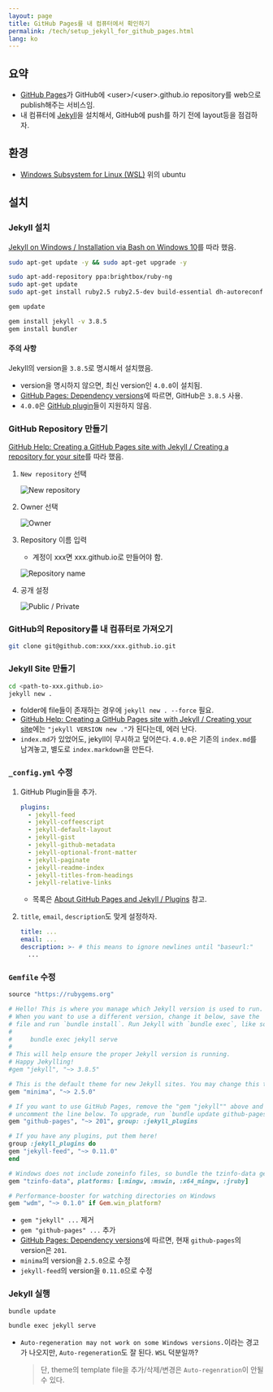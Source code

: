 ```yaml
---
layout: page
title: GitHub Pages를 내 컴퓨터에서 확인하기
permalink: /tech/setup_jekyll_for_github_pages.html
lang: ko
---
```


## 요약

- [GitHub Pages][github_pages]가 GitHub에 \<user>/\<user>.github.io repository를 web으로 publish해주는 서비스임.
- 내 컴퓨터에 [Jekyll][jekyll]을 설치해서, GitHub에 push를 하기 전에 layout등을 점검하자.

## 환경

- [Windows Subsystem for Linux (WSL)][wsl] 위의 ubuntu

## 설치

### Jekyll 설치

[Jekyll on Windows / Installation via Bash on Windows 10][jekyll_on_windows_wsl]를 따라 했음.

``` bash
sudo apt-get update -y && sudo apt-get upgrade -y
```

``` bash
sudo apt-add-repository ppa:brightbox/ruby-ng
sudo apt-get update
sudo apt-get install ruby2.5 ruby2.5-dev build-essential dh-autoreconf
```

``` bash
gem update
```

``` bash
gem install jekyll -v 3.8.5
gem install bundler
```

#### 주의 사항

Jekyll의 version을 `3.8.5`로 명시해서 설치했음.

- version을 명시하지 않으면, 최신 version인 `4.0.0`이 설치됨.
- [GitHub Pages: Dependency versions][github_pages_dependency_versions]에 따르면, GitHub은 `3.8.5` 사용.
- `4.0.0`은 [GitHub plugin][github_pages_jekyll_plugins]들이 지원하지 않음.

### GitHub Repository 만들기

[GitHub Help: Creating a GitHub Pages site with Jekyll / Creating a repository for your site][github_pages_create_repository]를 따라 했음.

1. `New repository` 선택

    ![New repository](https://help.github.com/assets/images/help/repository/repo-create.png)

1. Owner 선택

    ![Owner](https://help.github.com/assets/images/help/repository/create-repository-owner.png)

1. Repository 이름 입력

    - 계정이 xxx면 xxx.github.io로 만들어야 함.

    ![Repository name](https://help.github.com/assets/images/help/pages/create-repository-name-pages.png)

1. 공개 설정

    ![Public / Private](https://help.github.com/assets/images/help/repository/create-repository-public-private.png)

### GitHub의 Repository를 내 컴퓨터로 가져오기

``` bash
git clone git@github.com:xxx/xxx.github.io.git
```

### Jekyll Site 만들기

``` bash
cd <path-to-xxx.github.io>
jekyll new .
```

- folder에 file들이 존재하는 경우에 `jekyll new . --force` 필요.
- [GitHub Help: Creating a GitHub Pages site with Jekyll / Creating your site][github_pages_create_site]에는 `"jekyll VERSION new ."`가 된다는데, 에러 난다.
- `index.md`가 있었어도, jekyll이 무시하고 덮어쓴다. `4.0.0`은 기존의 `index.md`를 남겨놓고, 별도로 `index.markdown`을 만든다.

### `_config.yml` 수정

1. GitHub Plugin들을 추가.

    ``` yaml
    plugins:
      - jekyll-feed
      - jekyll-coffeescript
      - jekyll-default-layout
      - jekyll-gist
      - jekyll-github-metadata
      - jekyll-optional-front-matter
      - jekyll-paginate
      - jekyll-readme-index
      - jekyll-titles-from-headings
      - jekyll-relative-links
    ```

    - 목록은 [About GitHub Pages and Jekyll / Plugins][github_pages_jekyll_plugins] 참고.

1. `title`, `email`, `description`도 맞게 설정하자.

    ``` yaml
    title: ...
    email: ...
    description: >- # this means to ignore newlines until "baseurl:"
      ...
    ```

### `Gemfile` 수정

``` ruby
source "https://rubygems.org"

# Hello! This is where you manage which Jekyll version is used to run.
# When you want to use a different version, change it below, save the
# file and run `bundle install`. Run Jekyll with `bundle exec`, like so:
#
#     bundle exec jekyll serve
#
# This will help ensure the proper Jekyll version is running.
# Happy Jekylling!
#gem "jekyll", "~> 3.8.5"

# This is the default theme for new Jekyll sites. You may change this to anything you like.
gem "minima", "~> 2.5.0"

# If you want to use GitHub Pages, remove the "gem "jekyll"" above and
# uncomment the line below. To upgrade, run `bundle update github-pages`.
gem "github-pages", "~> 201", group: :jekyll_plugins

# If you have any plugins, put them here!
group :jekyll_plugins do
gem "jekyll-feed", "~> 0.11.0"
end

# Windows does not include zoneinfo files, so bundle the tzinfo-data gem
gem "tzinfo-data", platforms: [:mingw, :mswin, :x64_mingw, :jruby]

# Performance-booster for watching directories on Windows
gem "wdm", "~> 0.1.0" if Gem.win_platform?
```

- `gem "jekyll" ...` 제거
- `gem "github-pages" ...` 추가
- [GitHub Pages: Dependency versions][github_pages_dependency_versions]에 따르면, 현재 `github-pages`의 version은 `201`.
- `minima`의 version을 `2.5.0`으로 수정
- `jekyll-feed`의 version을 `0.11.0`으로 수정

### Jekyll 실행

``` bash
bundle update
```

``` bash
bundle exec jekyll serve
```

- `Auto-regeneration may not work on some Windows versions.`이라는 경고가 나오지만, `Auto-regeneration`도 잘 된다. `WSL` 덕분일까?
  > 단, theme의 template file을 추가/삭제/변경은 `Auto-regenration`이 안될 수 있다.

[github_pages]: https://pages.github.com/
[github_pages_dependency_versions]: https://pages.github.com/versions/
[github_pages_jekyll_plugins]: https://help.github.com/en/articles/about-github-pages-and-jekyll#plugins
[github_pages_create_repository]: https://help.github.com/en/articles/creating-a-github-pages-site-with-jekyll#creating-a-repository-for-your-site
[github_pages_create_site]: https://help.github.com/en/articles/creating-a-github-pages-site-with-jekyll#creating-your-site

[jekyll]: https://jekyllrb.com/
[jekyll_on_windows]: https://jekyllrb.com/docs/installation/windows/
[jekyll_on_windows_wsl]: https://jekyllrb.com/docs/installation/windows/#installation-via-bash-on-windows-10

[wsl]: https://docs.microsoft.com/en-us/windows/wsl/about
